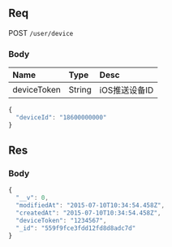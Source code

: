 ## Req

POST `/user/device`

### Body

| Name        | Type   | Desc   |
|:-------     |:-------|:-------|
| deviceToken | String | iOS推送设备ID |


```js
{
  "deviceId": "18600000000"
}
```

## Res
### Body
```js
{
  "__v": 0,
  "modifiedAt": "2015-07-10T10:34:54.458Z",
  "createdAt": "2015-07-10T10:34:54.458Z",
  "deviceToken": "1234567",
  "_id": "559f9fce3fdd12fd8d8adc7d"
}
```
